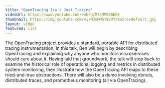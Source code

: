 ```yaml
---
title: "OpenTracing Isn't Just Tracing"
videoUrl: https://www.youtube.com/embed/M3sMM6tBbOY
thumbnail: https://img.youtube.com/vi/M3sMM6tBbOY/maxresdefault.jpg
layout: video
featured: list
---
```


The OpenTracing project provides a standard, portable API for distributed tracing instrumentation. In this talk, Ben will begin by describing OpenTracing and explaining why anyone who monitors microservices should care about it. Having laid that groundwork, the talk will step back to examine the historical role of operational logging and metrics in distributed system monitoring, then illustrate how the OpenTracing API maps to these tried-and-true abstractions. There will also be a demo involving donuts, distributed traces, and prometheus monitoring (all via OpenTracing).
